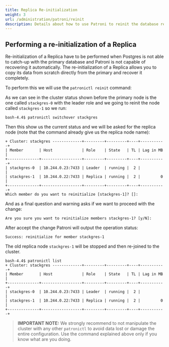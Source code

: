 ```yaml
---
title: Replica Re-initialization
weight: 3
url: /administration/patroni/reinit
description: Details about how to use Patroni to reinit the database replicas nodes.
---
```


## Performing a re-initialization of a Replica

Re-initialization of a Replica have to be performed when Postgres is not able to catch-up with the primary database and Patroni is not capable of recovering it automatically.
The re-initialization of a Replica allows you to copy its data from scratch directly from the primary and recover it completely.

To perform this we will use the `patronictl reinit` command:

As we can see in the cluster status shown before the primary node is the one called `stackgres-0` with the leader role and we going to reinit the node called `stackgres-1` so we run:

```
bash-4.4$ patronictl switchover stackgres
```

Then this show us the current status and we will be asked for the replica node (note that the command already give us the replica node name):

```
+ Cluster: stackgres -------------+---------+---------+----+-----------+
| Member       | Host             | Role    | State   | TL | Lag in MB |
+--------------+------------------+---------+---------+----+-----------+
| stackgres-0  | 10.244.0.23:7433 | Leader  | running |  2 |           |
| stackgres-1  | 10.244.0.22:7433 | Replica | running |  2 |         0 |
+--------------+------------------+---------+---------+----+-----------+
Which member do you want to reinitialize [stackgres-1]? []: 
```

And as a final question and warning asks if we want to proceed with the change:

```
Are you sure you want to reinitialize members stackgres-1? [y/N]:
```

After accept the change Patroni will output the operation status:

```
Success: reinitialize for member stackgres-1
```

The old replica node `stackgres-1` will be stopped and then re-joined to the cluster.

```
bash-4.4$ patronictl list
+ Cluster: stackgres -------------+---------+---------+----+-----------+
| Member       | Host             | Role    | State   | TL | Lag in MB |
+--------------+------------------+---------+---------+----+-----------+
| stackgres-0  | 10.244.0.23:7433 | Leader  | running |  2 |           |
| stackgres-1  | 10.244.0.22:7433 | Replica | running |  2 |         0 |
+--------------+------------------+---------+---------+----+-----------+
```

> **IMPORTANT NOTE:** We strongly recommend to not manipulate the cluster with any other `patronictl` to avoid data lost or damage the entire configuration. Use the command explained above only if you know what are you doing.

